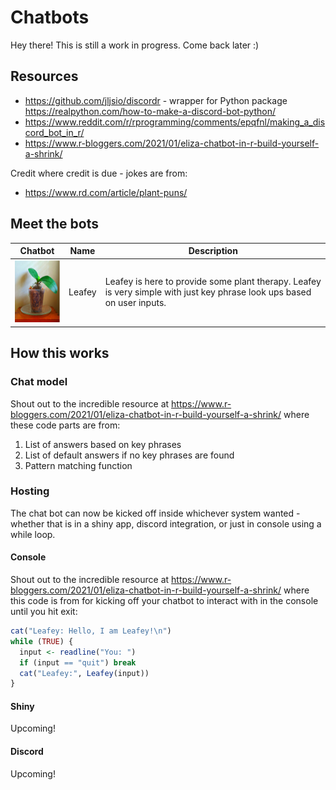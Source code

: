# Chatbots

Hey there! This is still a work in progress. Come back later :) 

## Resources
 - https://github.com/jljsio/discordr - wrapper for Python package https://realpython.com/how-to-make-a-discord-bot-python/ 
 - https://www.reddit.com/r/rprogramming/comments/epqfnl/making_a_discord_bot_in_r/
 - https://www.r-bloggers.com/2021/01/eliza-chatbot-in-r-build-yourself-a-shrink/

Credit where credit is due - jokes are from: 
 - https://www.rd.com/article/plant-puns/ 

## Meet the bots 

| Chatbot | Name | Description | 
| ------------- | ------------- | ------------- |
| <img src="/files/Plantey_saturated.PNG" width="100" height="100"> | Leafey | Leafey is here to provide some plant therapy. Leafey is very simple with just key phrase look ups based on user inputs.  | 

<!---
![Leafey Image Too Big](/files/Plantey_saturated.PNG)
![Leafey Image Too Big](/files/Plantey_saturated.PNG =250x250)
<img src="/files/Plantey_saturated.PNG" width="100" height="100">
-->

## How this works 

### Chat model

Shout out to the incredible resource at https://www.r-bloggers.com/2021/01/eliza-chatbot-in-r-build-yourself-a-shrink/ where these code parts are from: 
1. List of answers based on key phrases
2. List of default answers if no key phrases are found
3. Pattern matching function

### Hosting 

The chat bot can now be kicked off inside whichever system wanted - whether that is in a shiny app, discord integration, or just in console using a while loop. 

#### Console 

Shout out to the incredible resource at https://www.r-bloggers.com/2021/01/eliza-chatbot-in-r-build-yourself-a-shrink/ where this code is from for kicking off your chatbot to interact with in the console until you hit exit:  

``` r
cat("Leafey: Hello, I am Leafey!\n")
while (TRUE) {
  input <- readline("You: ")
  if (input == "quit") break
  cat("Leafey:", Leafey(input))
}
```

#### Shiny

Upcoming!

#### Discord 

Upcoming!

